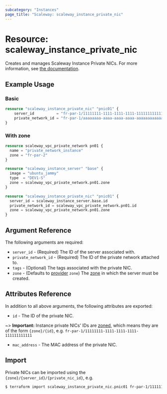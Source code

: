 ```yaml
---
subcategory: "Instances"
page_title: "Scaleway: scaleway_instance_private_nic"
---
```


# Resource: scaleway_instance_private_nic

Creates and manages Scaleway Instance Private NICs. For more information, see
[the documentation](https://developers.scaleway.com/en/products/instance/api/#private-nics-a42eea).

## Example Usage

### Basic

```terraform
resource "scaleway_instance_private_nic" "pnic01" {
    server_id          = "fr-par-1/11111111-1111-1111-1111-111111111111"
    private_network_id = "fr-par-1/aaaaaaaa-aaaa-aaaa-aaaa-aaaaaaaaaaaa"
}
```

### With zone

```terraform
resource scaleway_vpc_private_network pn01 {
  name = "private_network_instance"
  zone = "fr-par-2"
}

resource "scaleway_instance_server" "base" {
  image = "ubuntu_jammy"
  type  = "DEV1-S"
  zone = scaleway_vpc_private_network.pn01.zone
}

resource "scaleway_instance_private_nic" "pnic01" {
  server_id = scaleway_instance_server.base.id
  private_network_id = scaleway_vpc_private_network.pn01.id
  zone = scaleway_vpc_private_network.pn01.zone
}
```

## Argument Reference

The following arguments are required:

- `server_id` - (Required) The ID of the server associated with.
- `private_network_id` - (Required) The ID of the private network attached to.
- `tags` - (Optional) The tags associated with the private NIC.
- `zone` - (Defaults to [provider](../index.md#zone) `zone`) The [zone](../guides/regions_and_zones.md#zones) in which the server must be created.

## Attributes Reference

In addition to all above arguments, the following attributes are exported:

- `id` - The ID of the private NIC.

~> **Important:** Instance private NICs' IDs are [zoned](../guides/regions_and_zones.md#resource-ids), which means they are of the form `{zone}/{id}`, e.g. `fr-par-1/11111111-1111-1111-1111-111111111111`

- `mac_address` - The MAC address of the private NIC.

## Import

Private NICs can be imported using the `{zone}/{server_id}/{private_nic_id}`, e.g.

```bash
$ terraform import scaleway_instance_private_nic.pnic01 fr-par-1/11111111-1111-1111-1111-111111111111/22222222-2222-2222-2222-222222222222
```
